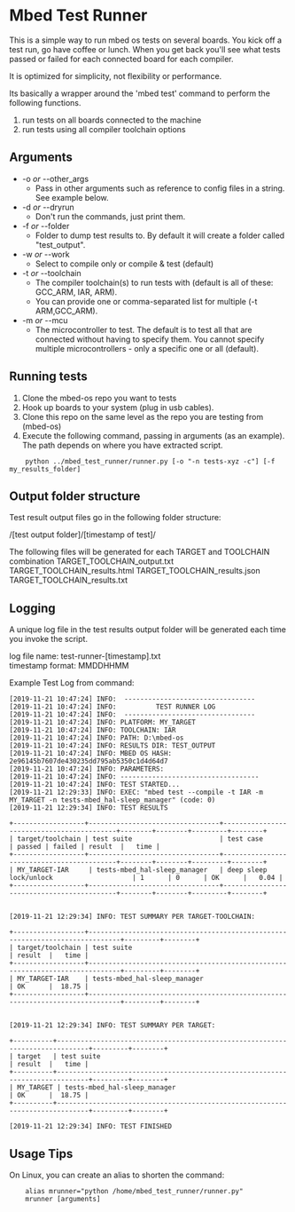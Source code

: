 # Mbed Test Runner

This is a simple way to run mbed os tests on several boards.  You kick off a test run, go have coffee or lunch.  When you get back you'll see what tests passed or failed for each connected board for each compiler.  

It is optimized for simplicity, not flexibility or performance.  

Its basically a wrapper around the 'mbed test' command to perform the following functions.
1) run tests on all boards connected to the machine
2) run tests using all compiler toolchain options

## Arguments

* -o _or_ --other_args
    - Pass in other arguments such as reference to config files in a string.  See example below.
* -d _or_ --dryrun
    - Don't run the commands, just print them.
* -f _or_ --folder
    - Folder to dump test results to.  By default it will create a folder called "test_output".
* -w _or_ --work
    - Select to compile only or compile & test (default)
* -t _or_ --toolchain
    - The compiler toolchain(s) to run tests with (default is all of these: GCC_ARM, IAR, ARM).  
    - You can provide one or comma-separated list for multiple (-t ARM,GCC_ARM).  
* -m _or_ --mcu
    - The microcontroller to test.  The default is to test all that are connected without having to specify them.  You cannot specify multiple microcontrollers - only a specific one or all (default).

## Running tests
1. Clone the mbed-os repo you want to tests
1. Hook up boards to your system (plug in usb cables).
1. Clone this repo on the same level as the repo you are testing from (mbed-os)
1. Execute the following command, passing in arguments (as an example). The path depends on where you have extracted script.


```
    python ../mbed_test_runner/runner.py [-o "-n tests-xyz -c"] [-f my_results_folder]
```

## Output folder structure
Test result output files go in the following folder structure:

/[test output folder]/[timestamp of test]/

The following files will be generated for each TARGET and TOOLCHAIN combination
        TARGET_TOOLCHAIN_output.txt
        TARGET_TOOLCHAIN_results.html
        TARGET_TOOLCHAIN_results.json
        TARGET_TOOLCHAIN_results.txt
                      
## Logging
A unique log file in the test results output folder will be generated each time you invoke the script.

log file name: test-runner-[timestamp].txt    
timestamp format: MMDDHHMM

Example Test Log from command: 


```
[2019-11-21 10:47:24] INFO:  --------------------------------- 
[2019-11-21 10:47:24] INFO:          TEST RUNNER LOG         
[2019-11-21 10:47:24] INFO:  --------------------------------- 
[2019-11-21 10:47:24] INFO: PLATFORM: MY_TARGET
[2019-11-21 10:47:24] INFO: TOOLCHAIN: IAR
[2019-11-21 10:47:24] INFO: PATH: D:\mbed-os
[2019-11-21 10:47:24] INFO: RESULTS DIR: TEST_OUTPUT
[2019-11-21 10:47:24] INFO: MBED OS HASH: 2e96145b7607de430235dd795ab5350c1d4d64d7
[2019-11-21 10:47:24] INFO: PARAMETERS: 
[2019-11-21 10:47:24] INFO: -----------------------------------
[2019-11-21 10:47:24] INFO: TEST STARTED...
[2019-11-21 12:29:33] INFO: EXEC: "mbed test --compile -t IAR -m MY_TARGET -n tests-mbed_hal-sleep_manager" (code: 0)
[2019-11-21 12:29:34] INFO: TEST RESULTS

+------------------+---------------------------------+-------------------------------------------+--------+--------+---------+--------+
| target/toolchain | test suite                      | test case                                 | passed | failed | result  |   time |
+------------------+---------------------------------+-------------------------------------------+--------+--------+---------+--------+
| MY_TARGET-IAR     | tests-mbed_hal-sleep_manager   | deep sleep lock/unlock                    | 1      | 0      | OK      |   0.04 |
+------------------+---------------------------------+-------------------------------------------+--------+--------+---------+--------+


[2019-11-21 12:29:34] INFO: TEST SUMMARY PER TARGET-TOOLCHAIN:

+------------------+------------------------------------------------------------------------------+---------+--------+
| target/toolchain | test suite                                                                   | result  |   time |
+------------------+------------------------------------------------------------------------------+---------+--------+
| MY_TARGET-IAR    | tests-mbed_hal-sleep_manager                                                 | OK      |  18.75 |
+------------------+------------------------------------------------------------------------------+---------+--------+


[2019-11-21 12:29:34] INFO: TEST SUMMARY PER TARGET:

+----------+------------------------------------------------------------------------------+---------+--------+
| target   | test suite                                                                   | result  |   time |
+----------+------------------------------------------------------------------------------+---------+--------+
| MY_TARGET | tests-mbed_hal-sleep_manager                                                | OK      |  18.75 |
+----------+------------------------------------------------------------------------------+---------+--------+

[2019-11-21 12:29:34] INFO: TEST FINISHED

```

## Usage Tips
On Linux, you can create an alias to shorten the command:
```
    alias mrunner="python /home/mbed_test_runner/runner.py"
    mrunner [arguments]
```
